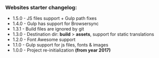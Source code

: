 ### Websites starter changelog:

* 1.5.0 - JS files support + Gulp path fixes
* 1.4.0 - Gulp has support for Browsersync
* 1.3.1 - Build files are ignored by git
* 1.3.0 - Destination dir: **build** > **assets**, support for static translations
* 1.2.0 - Font Awesome support
* 1.1.0 - Gulp support for js files, fonts & images
* 1.0.0 - Project re-initialization **(from year 2017)**